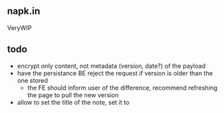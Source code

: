 ## napk.in

VeryWIP

## todo

- encrypt only content, not metadata (version, date?) of the payload
- have the persistance BE reject the request if version is older than the one stored
    - the FE should inform user of the difference, recommend refreshing the page to pull the new version
- allow to set the title of the note, set it to <title>, store in Store
    - can use this to support "multiple notes" without actually trying, just create a new one, add it to bookmarks, sorted